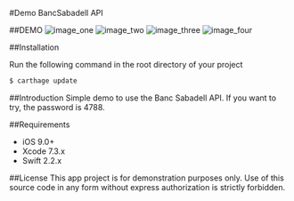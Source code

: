 #Demo BancSabadell API


##DEMO
![image_one](https://raw.githubusercontent.com/MoralAlberto/BancApp/develop/Resources/image_one)
![image_two](https://raw.githubusercontent.com/MoralAlberto/BancApp/develop/Resources/image_two)
![image_three](https://raw.githubusercontent.com/MoralAlberto/BancApp/develop/Resources/image_three)
![image_four](https://raw.githubusercontent.com/MoralAlberto/BancApp/develop/Resources/image_four)


##Installation

Run the following command in the root directory of your project

```bash
$ carthage update
```

##Introduction
Simple demo to use the Banc Sabadell API. If you want to try, the password is 4788.

##Requirements
- iOS 9.0+
- Xcode 7.3.x
- Swift 2.2.x

##License
This app project is for demonstration purposes only. Use of this source code in any form without express authorization is strictly forbidden.